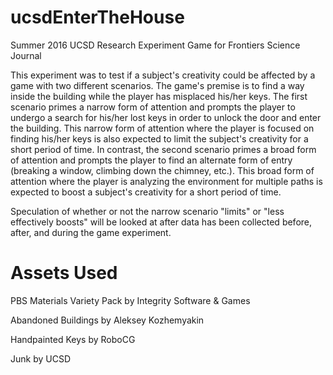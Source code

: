 # ucsdEnterTheHouse
Summer 2016 UCSD Research Experiment Game for Frontiers Science Journal

  This experiment was to test if a subject's creativity could be affected by a game with two different scenarios. The game's premise is to find a way inside the building while the player has misplaced his/her keys. The first scenario primes a narrow form of attention and prompts the player to undergo a search for his/her lost keys in order to unlock the door and enter the building. This narrow form of attention where the player is focused on finding his/her keys is also expected to limit the subject's creativity for a short period of time. In contrast, the second scenario primes a broad form of attention and prompts the player to find an alternate form of entry (breaking a window, climbing down the chimney, etc.). This broad form of attention where the player is analyzing the environment for multiple paths is expected to boost a subject's creativity for a short period of time. 
  
  Speculation of whether or not the narrow scenario "limits" or "less effectively boosts" will be looked at after data has been collected before, after, and during the game experiment.

# Assets Used
PBS Materials Variety Pack by Integrity Software & Games 

Abandoned Buildings by Aleksey Kozhemyakin 

Handpainted Keys by RoboCG 

Junk by UCSD
